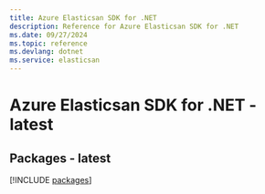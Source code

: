 ```yaml
---
title: Azure Elasticsan SDK for .NET
description: Reference for Azure Elasticsan SDK for .NET
ms.date: 09/27/2024
ms.topic: reference
ms.devlang: dotnet
ms.service: elasticsan
---
```

# Azure Elasticsan SDK for .NET - latest
## Packages - latest
[!INCLUDE [packages](elasticsan-index.md)]